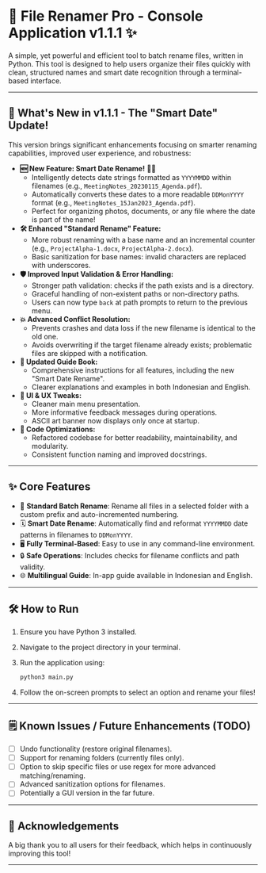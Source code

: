 # 📁 File Renamer Pro - Console Application v1.1.1 ✨

A simple, yet powerful and efficient tool to batch rename files, written in Python. This tool is designed to help users organize their files quickly with clean, structured names and smart date recognition through a terminal-based interface.

---

## 🚀 What's New in v1.1.1 - The "Smart Date" Update!

This version brings significant enhancements focusing on smarter renaming capabilities, improved user experience, and robustness:

* **🆕 New Feature: Smart Date Rename!** 🧙‍♂️
    * Intelligently detects date strings formatted as `YYYYMMDD` within filenames (e.g., `MeetingNotes_20230115_Agenda.pdf`).
    * Automatically converts these dates to a more readable `DDMonYYYY` format (e.g., `MeetingNotes_15Jan2023_Agenda.pdf`).
    * Perfect for organizing photos, documents, or any file where the date is part of the name!
* **🛠️ Enhanced "Standard Rename" Feature:**
    * More robust renaming with a base name and an incremental counter (e.g., `ProjectAlpha-1.docx`, `ProjectAlpha-2.docx`).
    * Basic sanitization for base names: invalid characters are replaced with underscores.
* **🛡️ Improved Input Validation & Error Handling:**
    * Stronger path validation: checks if the path exists and is a directory.
    * Graceful handling of non-existent paths or non-directory paths.
    * Users can now type `back` at path prompts to return to the previous menu.
* **💥 Advanced Conflict Resolution:**
    * Prevents crashes and data loss if the new filename is identical to the old one.
    * Avoids overwriting if the target filename already exists; problematic files are skipped with a notification.
* **📖 Updated Guide Book:**
    * Comprehensive instructions for all features, including the new "Smart Date Rename".
    * Clearer explanations and examples in both Indonesian and English.
* **🎨 UI & UX Tweaks:**
    * Cleaner main menu presentation.
    * More informative feedback messages during operations.
    * ASCII art banner now displays only once at startup.
* **🧹 Code Optimizations:**
    * Refactored codebase for better readability, maintainability, and modularity.
    * Consistent function naming and improved docstrings.

---

## ✨ Core Features

* 📂 **Standard Batch Rename**: Rename all files in a selected folder with a custom prefix and auto-incremented numbering.
* 🗓️ **Smart Date Rename**: Automatically find and reformat `YYYYMMDD` date patterns in filenames to `DDMonYYYY`.
* 🖥️ **Fully Terminal-Based**: Easy to use in any command-line environment.
* 🔒 **Safe Operations**: Includes checks for filename conflicts and path validity.
* 🌐 **Multilingual Guide**: In-app guide available in Indonesian and English.

---

## 🛠 How to Run

1.  Ensure you have Python 3 installed.
2.  Navigate to the project directory in your terminal.
3.  Run the application using:

    ```bash
    python3 main.py
    ```
4.  Follow the on-screen prompts to select an option and rename your files!

---

## 🗒️ Known Issues / Future Enhancements (TODO)

* [ ] Undo functionality (restore original filenames).
* [ ] Support for renaming folders (currently files only).
* [ ] Option to skip specific files or use regex for more advanced matching/renaming.
* [ ] Advanced sanitization options for filenames.
* [ ] Potentially a GUI version in the far future.

---

## 🙏 Acknowledgements

A big thank you to all users for their feedback, which helps in continuously improving this tool!

---
